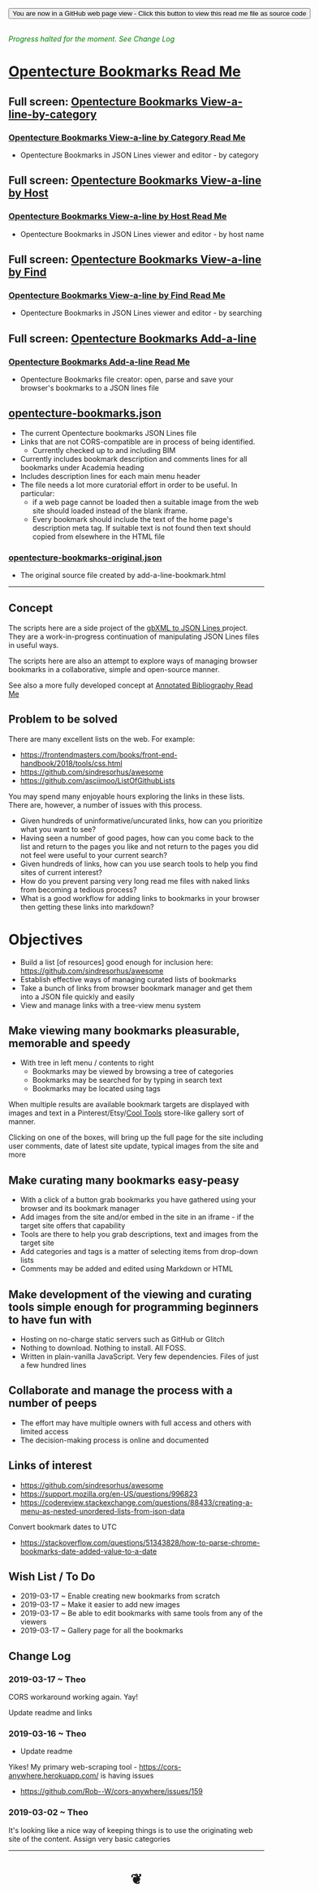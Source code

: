 
<span style=display:none; >[You are now in a GitHub source code view - click this link to view Read Me file as a web page]( https://opentecture.github.io/mindmapping/#sandbox/opentecture-bookmarks/README.md "View file as a web page." ) </span>

<div><input type=button class = "btn btn-secondary btn-sm" onclick=window.location.href="https://github.com/opentecture/mindmapping/tree/master/sandbox/sandbox/opentecture-bookmarks/"
value="You are now in a GitHub web page view - Click this button to view this read me file as source code" ></div>

<br>

<i style=color:green >Progress halted for the moment. See Change Log</i>

# [Opentecture Bookmarks Read Me]( #sandbox/opentecture-bookmarks/README.md )


## Full screen: [Opentecture Bookmarks View-a-line-by-category]( https://opentecture.github.io/mindmapping/sandbox/opentecture-bookmarks/view-a-line-bookmarks-by-category/index.html )

### [Opentecture Bookmarks View-a-line by Category Read Me]( https://opentecture.github.io/mindmapping/#sandbox/opentecture-bookmarks/view-a-line-bookmarks-by-category/README.md )

* Opentecture Bookmarks in JSON Lines viewer and editor - by category


## Full screen: [Opentecture Bookmarks View-a-line by Host]( https://opentecture.github.io/mindmapping/sandbox/opentecture-bookmarks/view-a-line-bookmarks-by-host/index.html )

### [Opentecture Bookmarks View-a-line by Host Read Me]( https://opentecture.github.io/mindmapping/#sandbox/opentecture-bookmarks/view-a-line-bookmarks-by-host/README.md )

* Opentecture Bookmarks in JSON Lines viewer and editor - by host name


## Full screen: [Opentecture Bookmarks View-a-line by Find]( https://opentecture.github.io/mindmapping/sandbox/opentecture-bookmarks/view-a-line-bookmarks-by-find/index.html )

### [Opentecture Bookmarks View-a-line by Find Read Me]( https://opentecture.github.io/mindmapping/#sandbox/opentecture-bookmarks/view-a-line-bookmarks-by-find/README.md )

* Opentecture Bookmarks in JSON Lines viewer and editor - by searching



## Full screen: [Opentecture Bookmarks Add-a-line]( https://opentecture.github.io/mindmapping/sandbox/opentecture-bookmarks/add-a-line-bookmarks/index.html )

### [Opentecture Bookmarks Add-a-line Read Me]( https://opentecture.github.io/mindmapping/#sandbox/opentecture-bookmarks/add-a-line-bookmarks/README.md )

* Opentecture Bookmarks file creator: open, parse and save your browser's bookmarks to a JSON lines file


## [opentecture-bookmarks.json]( opentecture-bookmarks.json )

* The current Opentecture bookmarks JSON Lines file
* Links that are not CORS-compatible are in process of being identified.
	* Currently checked up to and including BIM
* Currently includes bookmark description and comments lines for all bookmarks under Academia heading
* Includes description lines for each main menu header
* The file needs a lot more curatorial effort in order to be useful. In particular:
	* if a web page cannot be loaded then a suitable image from the web site should loaded instead of the blank iframe.
	* Every bookmark should include the text of the home page's description meta tag. If suitable text is not found then text should copied from elsewhere in the HTML file

### [opentecture-bookmarks-original.json]( opentecture-bookmarks-original.json )

* The original source file created by add-a-line-bookmark.html

***

## Concept

The scripts here are a side project of the <a href="https://www.ladybug.tools/spider/#sandbox/gbxml-to-json-lines/" target="_blank">gbXML to JSON Lines </a> project. They are a work-in-progress continuation of manipulating JSON Lines files in useful ways.

The scripts here are also an attempt to explore ways of managing browser bookmarks in a collaborative, simple and open-source manner.

See also a more fully developed concept at [Annotated Bibliography Read Me]( https://opentecture.github.io/mindmapping/#sandbox/annotated-bibliography/README.md )

## Problem to be solved


There are many excellent lists on the web. For example:

* https://frontendmasters.com/books/front-end-handbook/2018/tools/css.html
* https://github.com/sindresorhus/awesome
* https://github.com/asciimoo/ListOfGithubLists

You may spend many enjoyable hours exploring the links in these lists.  There are, however, a number of issues with this process.

* Given hundreds of uninformative/uncurated links, how can you prioritize what you want to see?
* Having seen a number of good pages, how can you come back to the list and return to the pages you like and not return to the pages you did not feel were useful to your current search?
* Given hundreds of links, how can you use search tools to help you find sites of current interest?
* How do you prevent parsing very long read me files with naked links from becoming a tedious process?
* What is a good workflow for adding links to bookmarks in your browser then getting these links into markdown?

# Objectives

* Build a list [of resources] good enough for inclusion here: https://github.com/sindresorhus/awesome
* Establish effective ways of managing curated lists of bookmarks
* Take a bunch of links from browser bookmark manager and get them into a JSON file quickly and easily
* View and manage links with a tree-view menu system


## Make viewing many bookmarks pleasurable, memorable and speedy

* With tree in left menu / contents to right
	* Bookmarks may be viewed by browsing a tree of categories
	* Bookmarks may be searched for by typing in search text
	* Bookmarks may be located using tags

When multiple results are available bookmark targets are displayed with images and text in a Pinterest/Etsy/[Cool Tools]( https://kk.org/cooltools/tag/editors-favorites/ ) store-like gallery sort of manner.

Clicking on one of the boxes, will bring up the full page for the site including user comments, date of latest site update, typical images from the site and more


## Make curating many bookmarks easy-peasy

* With a click of a button grab bookmarks you have gathered using your browser and its bookmark manager
* Add images from the site and/or embed in the site in an iframe - if the target site offers that capability
* Tools are there to help you grab descriptions, text and images from the target site
* Add categories and tags is a matter of selecting items from drop-down lists
* Comments may be added and edited using Markdown or HTML


## Make development of the viewing and curating tools simple enough for programming beginners to have fun with

* Hosting on no-charge static servers such as GitHub or Glitch
* Nothing to download. Nothing to install. All FOSS.
* Written in plain-vanilla JavaScript. Very few dependencies. Files of just a few hundred lines


## Collaborate and manage the process with a number of peeps

* The effort may have multiple owners with full access and others with limited access
* The decision-making process is online and documented


## Links of interest

* https://github.com/sindresorhus/awesome
* https://support.mozilla.org/en-US/questions/996823
* https://codereview.stackexchange.com/questions/88433/creating-a-menu-as-nested-unordered-lists-from-json-data

Convert bookmark dates to UTC

* https://stackoverflow.com/questions/51343828/how-to-parse-chrome-bookmarks-date-added-value-to-a-date


## Wish List / To Do

* 2019-03-17 ~ Enable creating new bookmarks from scratch
* 2019-03-17 ~ Make it easier to add new images
* 2019-03-17 ~ Be able to edit bookmarks with same tools from any of the viewers
* 2019-03-17 ~ Gallery page for all the bookmarks



## Change Log


### 2019-03-17 ~ Theo

CORS workaround working again. Yay!

Update readme and links


### 2019-03-16 ~ Theo

* Update readme

Yikes! My primary web-scraping tool - https://cors-anywhere.herokuapp.com/ is having issues

* https://github.com/Rob--W/cors-anywhere/issues/159




### 2019-03-02 ~ Theo

It's looking like a nice way of keeping things is to use the originating web site of the content. Assign very basic categories

<!--

List I made to the time to try to help me build up categories. Probably not very useful

* academia > mit
* organization > AIA
* people > designer > lommee
* publication > aecbytes


* academia > carnagie mellon > software > alice
* academia > stanford > software > thingpedia
* academia > stanford > software > almond
* institutewithoutboundaries.ca/

* consultant > aetypic > aec
* consultant > n-e-r-v-o-u-s.com
* you3dit.com


* organization > acadia > aec
* organization > aia
* organization > aia > publication > architectmagazine.com
* organization > buildingsmart.org
* organization > freecodecamp.org
* ibiblio.org
* organization > openstructures
* organization > p2pfoundation
* rsd7.org
* organization > sensorica.co
* wikibooks.org
* wikipedia.org
* z33.be


* person > Suleiman Alhadidi > designer/ aec
* person > Sara Hendren > publication > abler
* Mario Gutman > http://www.whitefeet.com/
* person > Mitchell Joachim > Terreform / archinode
* person > Sam Marts > publication > www.architectsmart.com
* person > Andrew Alexander Price > developer
* james halliday > https://substack.net/
* Guillermo Webster > http://omrelli.ug/

* portal > archive.org >


* publication > aecbytes > aec
* publication > archdaily > aec
* citylab.com
* publication > issuu.com
* lifehacker.com
* publication > makezine.com
* publication > medium.com
* publication > nytimes,com
* publication > slashdot
* techsupportalert.com
* telegraph.co.uk
* ted.com
* publication > wired.com


* vendor > product > avavadwellings > construction > dewllings
* vendor > product > blokable > construction > design and build
* vendor > product > bluhomes > construction > design and build
* vendor > product > bonestructure.ca > construction > design and build
* intellistructures.com
* vendor > product > wikihouse.cc
* vendor > product >wikiwand.com
* vendor > product > wikkelhouse.com
* metsawood.com


* vendor > service > archilogic
* vendor > service > archilogic > service > 3d.io
* vendor > service > artstation > service > portfolio
* vendor > service > autodesk > software > Revit
* vendor > service > beetle blocks > service > 3d design
* vendor > service > bimserver
* vendor > service > bimstorm
* vendor > service > bimwiki

* vendor > service > leanstack >
* vendor > service > mecabricks.com
* vendor > service > sketchup > service > 3dwarehouse
* tekla.com
* vendor > service > twitter.com

-->


***


# <center title="hello!" ><a href=javascript:window.scrollTo(0,0); style=text-decoration:none; > ❦ </a></center>
